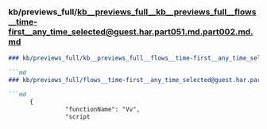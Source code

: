 ### kb/previews_full/kb__previews_full__kb__previews_full__flows__time-first__any_time_selected@guest.har.part051.md.part002.md.md

```md
### kb/previews_full/kb__previews_full__flows__time-first__any_time_selected@guest.har.part051.md.part002.md

```md
### kb/previews_full/flows__time-first__any_time_selected@guest.har.part051.md (part 002)

```md
      {
                "functionName": "Vv",
                "script
```

```

```

```
